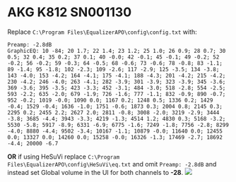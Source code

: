 # AKG K812 SN001130
Replace `C:\Program Files\EqualizerAPO\config\config.txt` with:
```
Preamp: -2.8dB
GraphicEQ: 10 -84; 20 1.7; 22 1.4; 23 1.2; 25 1.0; 26 0.9; 28 0.7; 30 0.5; 32 0.4; 35 0.2; 37 0.1; 40 -0.0; 42 -0.1; 45 -0.1; 49 -0.2; 52 -0.2; 56 -0.2; 59 -0.3; 64 -0.5; 68 -0.6; 73 -0.6; 78 -0.8; 83 -1.1; 89 -1.4; 95 -1.8; 102 -2.3; 109 -2.6; 117 -2.9; 125 -3.5; 134 -3.8; 143 -4.0; 153 -4.2; 164 -4.1; 175 -4.1; 188 -4.3; 201 -4.2; 215 -4.2; 230 -4.2; 246 -4.0; 263 -4.1; 282 -3.9; 301 -3.9; 323 -3.9; 345 -3.6; 369 -3.6; 395 -3.5; 423 -3.3; 452 -3.1; 484 -3.0; 518 -2.8; 554 -2.5; 593 -2.2; 635 -2.0; 679 -1.9; 726 -1.6; 777 -1.1; 832 -0.9; 890 -0.7; 952 -0.2; 1019 -0.0; 1090 0.0; 1167 0.2; 1248 0.5; 1336 0.2; 1429 -0.4; 1529 -0.4; 1636 -1.0; 1751 -0.6; 1873 0.3; 2004 0.8; 2145 0.3; 2295 0.2; 2455 2.2; 2627 2.0; 2811 -0.8; 3008 -2.0; 3219 -2.9; 3444 -3.8; 3685 -4.4; 3943 -3.3; 4219 -1.3; 4514 1.2; 4830 0.3; 5168 -3.2; 5530 -5.8; 5917 -8.9; 6331 -6.9; 6775 -1.6; 7249 -1.8; 7756 -2.8; 8299 -4.0; 8880 -4.4; 9502 -3.4; 10167 -1.1; 10879 -0.0; 11640 0.0; 12455 0.0; 13327 0.0; 14260 0.0; 15258 -0.0; 16326 -1.3; 17469 -2.7; 18692 -4.4; 20000 -6.7
```
**OR** if using HeSuVi replace `C:\Program Files\EqualizerAPO\config\HeSuVi\eq.txt` and omit `Preamp: -2.8dB` and instead set Global volume in the UI for both channels to **-28**.
![](https://raw.githubusercontent.com/jaakkopasanen/AutoEq/master/results/SBAF-Serious/innerfidelity/onear/AKG%20K812%20SN001130/AKG%20K812%20SN001130.png)